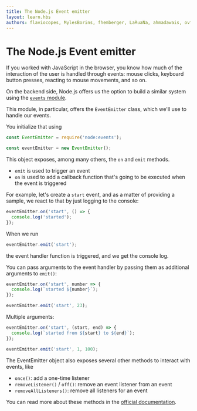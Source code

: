 ```yaml
---
title: The Node.js Event emitter
layout: learn.hbs
authors: flaviocopes, MylesBorins, fhemberger, LaRuaNa, ahmadawais, ovflowd
---
```


# The Node.js Event emitter

If you worked with JavaScript in the browser, you know how much of the interaction of the user is handled through events: mouse clicks, keyboard button presses, reacting to mouse movements, and so on.

On the backend side, Node.js offers us the option to build a similar system using the [`events` module](/api/events/).

This module, in particular, offers the `EventEmitter` class, which we'll use to handle our events.

You initialize that using

```js
const EventEmitter = require('node:events');

const eventEmitter = new EventEmitter();
```

This object exposes, among many others, the `on` and `emit` methods.

- `emit` is used to trigger an event
- `on` is used to add a callback function that's going to be executed when the event is triggered

For example, let's create a `start` event, and as a matter of providing a sample, we react to that by just logging to the console:

```js
eventEmitter.on('start', () => {
  console.log('started');
});
```

When we run

```js
eventEmitter.emit('start');
```

the event handler function is triggered, and we get the console log.

You can pass arguments to the event handler by passing them as additional arguments to `emit()`:

```js
eventEmitter.on('start', number => {
  console.log(`started ${number}`);
});

eventEmitter.emit('start', 23);
```

Multiple arguments:

```js
eventEmitter.on('start', (start, end) => {
  console.log(`started from ${start} to ${end}`);
});

eventEmitter.emit('start', 1, 100);
```

The EventEmitter object also exposes several other methods to interact with events, like

- `once()`: add a one-time listener
- `removeListener()` / `off()`: remove an event listener from an event
- `removeAllListeners()`: remove all listeners for an event

You can read more about these methods in the [official documentation](/api/events/).
